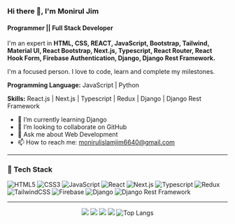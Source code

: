 ### Hi there 👋, I'm Monirul Jim
#### Programmer || Full Stack Developer

I'm an expert in **HTML, CSS, REACT, JavaScript, Bootstrap, Tailwind, Material UI, React Bootstrap, Next.js, Typescript, React Router, React Hook Form, Firebase Authentication, Django, Django Rest Framework.**

I'm a focused person. I love to code, learn and complete my milestones.

**Programming Language:** JavaScript | Python

**Skills:** React.js | Next.js | Typescript | Redux | Django | Django Rest Framework

- 🌱 I’m currently learning Django 
- 👯 I’m looking to collaborate on GitHub 
- 💬 Ask me about Web Development 
- 📫 How to reach me: monirulislamjim6640@gmail.com 

---

### 🧰 Tech Stack
![HTML5](https://img.shields.io/badge/html5-%23E34F26.svg?style=for-the-badge&logo=html5&logoColor=white)
![CSS3](https://img.shields.io/badge/css3-%231572B6.svg?style=for-the-badge&logo=css3&logoColor=white)
![JavaScript](https://img.shields.io/badge/javascript-%23323330.svg?style=for-the-badge&logo=javascript&logoColor=%23F7DF1E)
![React](https://img.shields.io/badge/react-%2320232a.svg?style=for-the-badge&logo=react&logoColor=%2361DAFB)
![Next.js](https://img.shields.io/badge/next.js-%23000000.svg?style=for-the-badge&logo=nextdotjs&logoColor=white)
![Typescript](https://img.shields.io/badge/typescript-%23007ACC.svg?style=for-the-badge&logo=typescript&logoColor=white)
![Redux](https://img.shields.io/badge/redux-%23764ABC.svg?style=for-the-badge&logo=redux&logoColor=white)
![TailwindCSS](https://img.shields.io/badge/tailwindcss-%2338B2AC.svg?style=for-the-badge&logo=tailwind-css&logoColor=white)
![Firebase](https://img.shields.io/badge/firebase-%23039BE5.svg?style=for-the-badge&logo=firebase)
![Django](https://img.shields.io/badge/django-%23092E20.svg?style=for-the-badge&logo=django&logoColor=white)
![Django Rest Framework](https://img.shields.io/badge/django%20rest%20framework-%23092E20.svg?style=for-the-badge&logo=django&logoColor=white)

----------------
<div align="center">

![](https://github-profile-summary-cards.vercel.app/api/cards/profile-details?username=Monirul-Jim&theme=dracula) 
![](https://github-profile-summary-cards.vercel.app/api/cards/repos-per-language?username=Monirul-Jim&theme=dracula) 
![](https://github-profile-summary-cards.vercel.app/api/cards/most-commit-language?username=Monirul-Jim&theme=dracula)
![](https://github-profile-summary-cards.vercel.app/api/cards/stats?username=Monirul-Jim&theme=dracula) 
![Top Langs](https://github-readme-stats.vercel.app/api/top-langs/?username=Monirul-Jim&layout=compact&theme=dracula)

</div>
